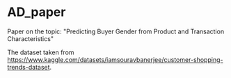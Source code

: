 # AD_paper

Paper on the topic:
"Predicting Buyer Gender from Product and Transaction Characteristics"

The dataset taken from https://www.kaggle.com/datasets/iamsouravbanerjee/customer-shopping-trends-dataset.
